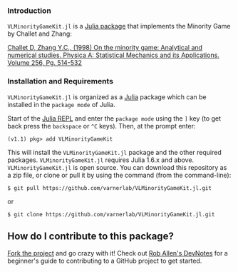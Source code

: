 ### Introduction
`VLMinorityGameKit.jl` is a [Julia package](https://docs.julialang.org/en/v1/stdlib/Pkg/) that implements the Minority Game by Challet and Zhang:

[Challet D, Zhang Y.C., (1998) On the minority game: Analytical and numerical studies. Physica A: Statistical Mechanics and its Applications. Volume 256, Pg. 514-532](https://arxiv.org/abs/cond-mat/9805084)

### Installation and Requirements 
`VLMinorityGameKit.jl` is organized as a [Julia](http://julialang.org) package which can be installed in the ``package mode`` of Julia.

Start of the [Julia REPL](https://docs.julialang.org/en/v1/stdlib/REPL/index.html) and enter the ``package mode`` using the ``]`` key (to get back press the ``backspace`` or ``^C`` keys). Then, at the prompt enter:

    (v1.1) pkg> add VLMinorityGameKit

This will install the `VLMinorityGameKit.jl` package and the other required packages. `VLMinorityGameKit.jl` requires Julia 1.6.x and above.
`VLMinorityGameKit.jl` is open source. You can download this repository as a zip file, or clone or pull it by using the command (from the command-line):

	$ git pull https://github.com/varnerlab/VLMinorityGameKit.jl.git

or

	$ git clone https://github.com/varnerlab/VLMinorityGameKit.jl.git

## How do I contribute to this package?
[Fork the project](https://guides.github.com/activities/forking/) and go crazy with it!
Check out [Rob Allen's DevNotes](https://akrabat.com/the-beginners-guide-to-contributing-to-a-github-project/)
for a beginner's guide to contributing to a GitHub project to get started. 


